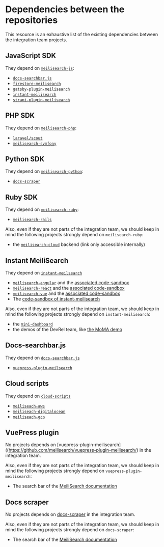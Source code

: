 # Dependencies between the repositories

This resource is an exhaustive list of the existing dependencies between the integration team projects.

## JavaScript SDK

They depend on [`meilisearch-js`](https://github.com/meilisearch/meilisearch-js):
- [`docs-searchbar.js`](https://github.com/meilisearch/docs-searchbar.js)
- [`firestore-meilisearch`](https://github.com/meilisearch/firestore-meilisearch/)
- [`gatsby-plugin-meilisearch`](https://github.com/meilisearch/gatsby-plugin-meilisearch/)
- [`instant-meilisearch`](https://github.com/meilisearch/instant-meilisearch/)
- [`strapi-plugin-meilisearch`](https://github.com/meilisearch/strapi-plugin-meilisearch/)

## PHP SDK

They depend on [`meilisearch-php`](https://github.com/meilisearch/meilisearch-php):
- [`laravel/scout`](https://github.com/laravel/scout)
- [`meilisearch-symfony`](https://github.com/meilisearch/meilisearch-symfony/)

## Python SDK

They depend on [`meilisearch-python`](https://github.com/meilisearch/meilisearch-python):
- [`docs-scraper`](https://github.com/meilisearch/docs-scraper/)

## Ruby SDK

They depend on [`meilisearch-ruby`](https://github.com/meilisearch/meilisearch-ruby):
- [`meilisearch-rails`](https://github.com/meilisearch/meilisearch-rails/)

Also, even if they are not parts of the integration team, we should keep in mind the following projects strongly depend on `meilisearch-ruby`:
- the [`meilisearch-cloud`](https://github.com/meilisearch/meilisearch-cloud) backend (link only accessible internally)

## Instant MeiliSearch

They depend on [`instant-meilsearch`](https://github.com/meilisearch/instant-meilisearch/)
- [`meilisearch-angular`](https://github.com/meilisearch/meilisearch-angular/) and the [associated code-sandbox](https://codesandbox.io/s/im-angularis-7xipe?file=/src/app/app.component.ts)
- [`meilisearch-react`](https://github.com/meilisearch/meilisearch-react/) and the [associated code-sandbox](https://codesandbox.io/s/ms-react-is-sh9ud?fontsize=14&hidenavigation=1&theme=dark)
- [`meilisearch-vue`](https://github.com/meilisearch/meilisearch-vue/) and the [associated code-sandbox](https://codesandbox.io/s/ms-vue-is-1d6bi?fontsize=14&hidenavigation=1&theme=dark)
- The [code-sandbox of instant-meilisearch](https://codesandbox.io/s/ms-is-mese9?fontsize=14&hidenavigation=1&theme=dark)

Also, even if they are not parts of the integration team, we should keep in mind the following projects strongly depend on `instant-meilisearch`:
- the [`mini-dashboard`](https://github.com/meilisearch/mini-dashboard)
- the demos of the DevRel team, like [the MoMA demo](https://github.com/meilisearch/demo-MoMA)

## Docs-searchbar.js

They depend on [`docs-searchbar.js`](https://github.com/meilisearch/docs-searchbar.js)
- [`vuepress-plugin-meilsearch`](https://github.com/meilisearch/vuepress-plugin-meilisearch/)

## Cloud scripts

They depend on [`cloud-scripts`](https://github.com/meilisearch/cloud-scripts)
- [`meiliseach-aws`](https://github.com/meilisearch/meilisearch-aws/)
- [`meiliseach-digitalocean`](https://github.com/meilisearch/meilisearch-gcp/)
- [`meiliseach-gcp`](https://github.com/meilisearch/meilisearch-gcp/)

## VuePress plugin

No projects depends on [vuepress-plugin-meilisearch]((https://github.com/meilisearch/vuepress-plugin-meilisearch/) in the integration team.

Also, even if they are not parts of the integration team, we should keep in mind the following projects strongly depend on `vuepress-plugin-meilisearch`:
- The search bar of the [MeiliSearch documentation](https://github.com/meilisearch/documentation/)

## Docs scraper

No projects depends on [docs-scraper](https://github.com/meilisearch/docs-scraper/) in the integration team.

Also, even if they are not parts of the integration team, we should keep in mind the following projects strongly depend on `docs-scraper`:
- The search bar of the [MeiliSearch documentation](https://github.com/meilisearch/documentation/)
